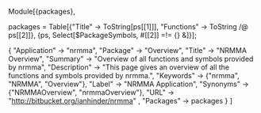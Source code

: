 Module[{packages},

packages = Table[{"Title" -> ToString[ps[[1]]], "Functions" -> ToString /@ ps[[2]]}, {ps, Select[$PackageSymbols, #[[2]] =!= {} &]}];

{
 "Application" -> "nrmma",
 "Package" -> "Overview",
 "Title" -> "NRMMA Overview",
 "Summary" -> 
   "Overview of all functions and symbols provided by nrmma",
 "Description" -> "This page gives an overview of all the functions and symbols provided by nrmma.",
 "Keywords" -> {"nrmma", "NRMMA", "Overview"},
 "Label" -> "NRMMA Application",
 "Synonyms" -> {"NRMMAOverview", "nrmmaOverview"},
 "URL" -> "http://bitbucket.org/ianhinder/nrmma" ,
 "Packages" -> packages
}
]
